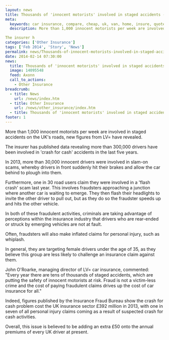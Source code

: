 ```yaml
---
layout: news
title: Thousands of 'innocent motorists' involved in staged accidents - Compareni.com
meta:
  keywords: car insurance, compare, cheap, uk, van, home, insure, quotes, online, comparison, bike, loans, life
  description: More than 1,000 innocent motorists per week are involved in staged accidents on the UK&#39;s roads, new figures from LV= have revealed.

The insurer h
categories: ['Other Insurance']
tags: ['Feb 2014', 'Story', 'News']
permalink: news/Thousands-of-innocent-motorists-involved-in-staged-accidents.htm
date: 2014-02-14 07:30:00
news:
  title: Thousands of 'innocent motorists' involved in staged accidents
  image: 14095548
  feed: Axonn
  call_to_actions:
    - Other Insurance
breadcrumb:
  - title: News
    url: /news/index.htm
  - title: Other Insurance
    url: /news/other_insurance/index.htm
  - title: Thousands of 'innocent motorists' involved in staged accidents
footer: 1
---
```


More than 1,000 innocent motorists per week are involved in staged accidents on the UK&#39;s roads, new figures from LV= have revealed.

The insurer has published data revealing more than 300,000 drivers have been involved in &#39;crash for cash&#39; accidents in the last five years.

In 2013, more than 30,000 innocent drivers were involved in slam-on scams, whereby drivers in front suddenly hit their brakes and allow the car behind to plough into them.

Furthermore, one in 30 road users claim they were involved in a &#39;flash crash&#39; scam last year. This involves fraudsters approaching a junction where another car is waiting to emerge. They then flash their headlights to invite the other driver to pull out, but as they do so the fraudster speeds up and hits the other vehicle.

In both of these fraudulent activities, criminals are taking advantage of perceptions within the insurance industry that drivers who are rear-ended or struck by emerging vehicles are not at fault.

Often, fraudsters will also make inflated claims for personal injury, such as whiplash.

In general, they are targeting female drivers under the age of 35, as they believe this group are less likely to challenge an insurance claim against them.

John O&#39;Roarke, managing director of LV= car insurance, commented: &quot;Every year there are tens of thousands of staged accidents, which are putting the safety of innocent motorists at risk. Fraud is not a victim-less crime and the cost of paying fraudulent claims drives up the cost of car insurance for all.&quot;

Indeed, figures published by the Insurance Fraud Bureau show the crash for cash problem cost the UK insurance sector &pound;392 million in 2013, with one in seven of all personal injury claims coming as a result of suspected crash for cash activities.

Overall, this issue is believed to be adding an extra &pound;50 onto the annual premiums of every UK driver at present.

